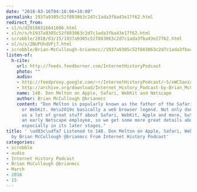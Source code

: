 ```yaml
---
date: "2018-03-16T04:16:06+10:00"
permalink: 1937a9305c52f883063c2d7c1ada3fba43e17f62.html
redirect_from:
- sl/n/d20180316041606.html
- sl/n/s/h1937a9305c52f883063c2d7c1ada3fba43e17f62.html
- scrobble/2018/03/15/1937a9305c52f883063c2d7c1ada3fba43e17f62.html
- sl/n/s/ZNUPUhdVFj7.html
- scrobble/Brian-McCullough-brianmcc//1937a9305c52f883063c2d7c1ada3fba43e17f62.html
listen-of:
  h-cite:
    url: http://feeds.feedburner.com/InternetHistoryPodcast
    photo: ""
    audio:
    - http://feedproxy.google.com/~r/InternetHistoryPodcast/~5/xWC5anzaf2c/148._Don_Melton_on_Apple_Safari_WebKit_and_Netscape.mp3
    - http://archive.org/download/Internet_History_Podcast-by-Brian_McCullough/148_Don_Melton_on_Apple_Safari_WebKit_and_Netscape.mp3
    name: 148. Don Melton on Apple, Safari, WebKit and Netscape
    author: Brian McCullough @brianmcc
    content: "Don Melton is popularly known as the father of the Safari web browser
      or WebKit. He\u2019s basically a web browser legend. Not only does Don tell
      us a lot of great stuff about Safari, WebKit, Apple and more, but he was also
      an early Netscape employee, so we get some more great details about that company,
      especially in its later stages."
title: ' \ud83c\udfa7 Listened to 148. Don Melton on Apple, Safari, WebKit and Netscape
  by Brian McCullough @brianmcc From Internet History Podcast'
categories:
- scrobble
- audio
- Internet History Podcast
- Brian McCullough @brianmcc
- March
- 2018
- 15
---
```

